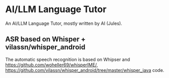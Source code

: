 # AI/LLM Language Tutor

An AI/LLM Language Tutor, mostly written by AI (Jules).

## ASR based on Whisper + vilassn/whisper_android

The automatic speech recognition is based on Whipser and https://github.com/woheller69/whisperIME/, https://github.com/vilassn/whisper_android/tree/master/whisper_java code.